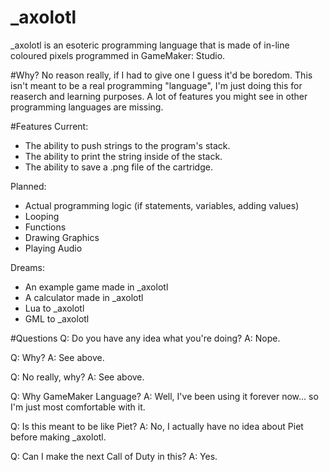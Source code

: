 # _axolotl
_axolotl is an esoteric programming language that is made of in-line coloured pixels programmed in GameMaker: Studio.

#Why?
No reason really, if I had to give one I guess it'd be boredom. This isn't meant to be a real programming "language", I'm just doing this for reaserch and learning purposes. A lot of features you might see in other programming languages are missing.

#Features
Current:
- The ability to push strings to the program's stack.
- The ability to print the string inside of the stack.
- The ability to save a .png file of the cartridge.

Planned:
- Actual programming logic (if statements, variables, adding values)
- Looping
- Functions
- Drawing Graphics
- Playing Audio

Dreams:
- An example game made in _axolotl
- A calculator made in _axolotl
- Lua to _axolotl
- GML to _axolotl

#Questions
Q: Do you have any idea what you're doing?
A: Nope.

Q: Why?
A: See above.

Q: No really, why?
A: See above.

Q: Why GameMaker Language?
A: Well, I've been using it forever now... so I'm just most comfortable with it.

Q: Is this meant to be like Piet?
A: No, I actually have no idea about Piet before making _axolotl.

Q: Can I make the next Call of Duty in this?
A: Yes.
